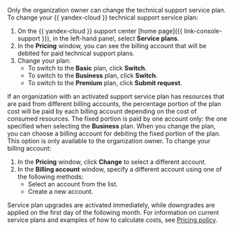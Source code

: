 Only the organization owner can change the technical support service plan. To change your {{ yandex-cloud }} technical support service plan:

1. On the {{ yandex-cloud }} support center [home page]({{ link-console-support }}), in the left-hand panel, select **Service plans**.
1. In the **Pricing** window, you can see the billing account that will be debited for paid technical support plans.
1. Change your plan:
   * To switch to the **Basic** plan, click **Switch**.
   * To switch to the **Business** plan, click **Switch**.
   * To switch to the **Premium** plan, click **Submit request**.

If an organization with an activated support service plan has resources that are paid from different billing accounts, the percentage portion of the plan cost will be paid by each billing account depending on the cost of consumed resources. The fixed portion is paid by one account only: the one specified when selecting the **Business** plan. When you change the plan, you can choose a billing account for debiting the fixed portion of the plan. This option is only available to the organization owner. To change your billing account:

1. In the **Pricing** window, click **Change** to select a different account.
1. In the **Billing account** window, specify a different account using one of the following methods:
   * Select an account from the list.
   * Create a new account.

Service plan upgrades are activated immediately, while downgrades are applied on the first day of the following month. For information on current service plans and examples of how to calculate costs, see [Pricing policy](../../support/pricing.md).